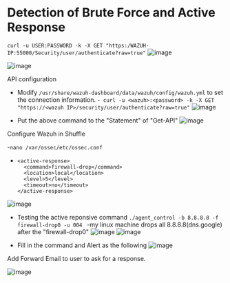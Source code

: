 # Detection of Brute Force and Active Response 
`curl -u USER:PASSWORD -k -X GET "https:/WAZUH-IP:55000/Security/user/authenticate?raw=true"`
![image](https://github.com/leonlamsc/Wazuh-with-SOAR/assets/140391766/0a91f713-095a-4aaf-8e5d-31604e34f45d)

![image](https://github.com/leonlamsc/Wazuh-with-SOAR/assets/140391766/196c3218-b664-4967-b66e-8f128132ab4a)

API configuration
- Modify `/usr/share/wazuh-dashboard/data/wazuh/config/wazuh.yml` to set the connection information.
-` curl -u <wazuh>:<password> -k -X GET "https://<wazuh IP>/security/user/authenticate?raw=true"`
![image](https://github.com/leonlamsc/Wazuh-with-SOAR/assets/140391766/940a4b54-6931-4ffa-b1e3-50b49d33fde3)

- Put the above command to the "Statement" of "Get-API"
![image](https://github.com/leonlamsc/Wazuh-with-SOAR/assets/140391766/c285f345-8815-44d6-99aa-f8d010c82314)

Configure Wazuh in Shuffle

-`nano /var/ossec/etc/ossec.conf`
- ```
  <active-response>
    <command>firewall-drop</command>
    <location>local</location>
    <level>5</level>
    <timeout>no</timeout>
  </active-response>

![image](https://github.com/leonlamsc/Wazuh-with-SOAR/assets/140391766/15764781-ac2e-4110-a585-a32adfce1a9f)

- Testing the active reponsive command `./agent_control -b 8.8.8.8 -f firewall-drop0 -u 004 `
  -my linux machine drops all 8.8.8.8(dns.google) after the "firewall-drop0"
![image](https://github.com/leonlamsc/Wazuh-with-SOAR/assets/140391766/54c23395-f338-4ca5-8c85-8d93ee5783bf)
![image](https://github.com/leonlamsc/Wazuh-with-SOAR/assets/140391766/cf465582-9980-4465-9fd0-f9b6e3da494d)

- Fill in the command and Alert as the following
![image](https://github.com/leonlamsc/Wazuh-with-SOAR/assets/140391766/262e941e-a72b-4b76-9183-463f88dab182)

Add Forward Email to user to ask for a response.

![image](https://github.com/leonlamsc/Wazuh-with-SOAR/assets/140391766/16e3aab0-f814-48ce-b834-e7bd1cad9469)

